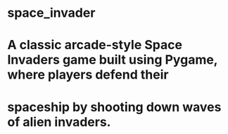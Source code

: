 # space_invader
# A classic arcade-style Space Invaders game built using Pygame, where players defend their 
# spaceship by shooting down waves of alien invaders.
